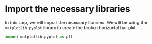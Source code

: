 # Import the necessary libraries

In this step, we will import the necessary libraries. We will be using the `matplotlib.pyplot` library to create the broken horizontal bar plot.

```python
import matplotlib.pyplot as plt
```
